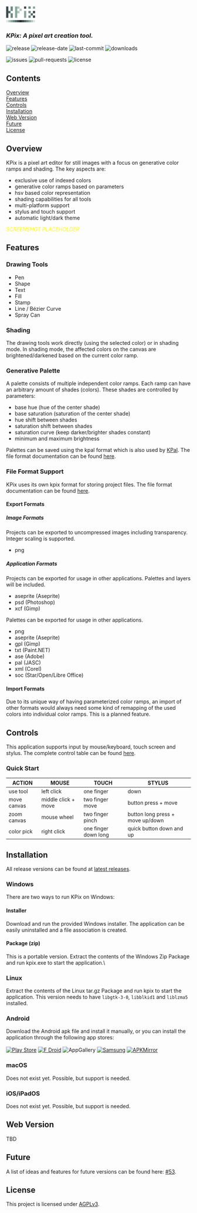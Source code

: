 ![KPIX](imgs/kpix_icon_small_transparent.png)


### *KPix: A pixel art creation tool.*

![release](https://img.shields.io/github/v/release/krush62/KPix)
![release-date](https://img.shields.io/github/release-date/krush62/KPix)
![last-commit](https://img.shields.io/github/last-commit/krush62/KPix)
![downloads](https://img.shields.io/github/downloads/krush62/KPix/total)

![issues](https://img.shields.io/github/issues-raw/krush62/KPix)
![pull-requests](https://img.shields.io/github/issues-pr-raw/krush62/KPix)
![license](https://img.shields.io/github/license/krush62/KPix)
## Contents

[Overview](#overview)\
[Features](#features)\
[Controls](#controls)\
[Installation](#installation)\
[Web Version](#web-version)\
[Future](#future)\
[License](#license)

## Overview
KPix is a pixel art editor for still images with a focus on generative color ramps and shading. The key aspects are:
- exclusive use of indexed colors
- generative color ramps based on parameters
- hsv based color representation
- shading capabilities for all tools
- multi-platform support 
- stylus and touch support
- automatic light/dark theme

<span style="color:yellow">*SCREENSHOT PLACEHOLDER*</span>

## Features
### Drawing Tools
- Pen
- Shape
- Text
- Fill
- Stamp
- Line / Bézier Curve
- Spray Can

### Shading
The drawing tools work directly (using the selected color) or in shading mode. In shading mode, the affected colors on the canvas are brightened/darkened based on the current color ramp.

### Generative Palette
A palette consists of multiple independent color ramps. Each ramp can have an arbitrary amount of shades (colors). These shades are controlled by parameters:
- base hue (hue of the center shade)
- base saturation (saturation of the center shade)
- hue shift between shades
- saturation shift between shades
- saturation curve (keep darker/brighter shades constant)
- minimum and maximum brightness

Palettes can be saved using the kpal format which is also used by [KPal](https://github.com/krush62/KPal). The file format documentation can be found [here](docs/kpal_file_format.md).


### File Format Support
KPix uses its own kpix format for storing project files. The file format documentation can be found [here](docs/kpix_file_format.md).
#### Export Formats
##### Image Formats
Projects can be exported to uncompressed images including transparency. Integer scaling is supported.
- png
##### Application Formats
Projects can be exported for usage in other applications. Palettes and layers will be included.
- aseprite (Aseprite)
- psd (Photoshop)
- xcf (Gimp)

Palettes can be exported for usage in other applications.
- png
- aseprite (Aseprite)
- gpl (Gimp)
- txt (Paint.NET)
- ase (Adobe)
- pal (JASC)
- xml (Corel)
- soc (Star/Open/Libre Office)

#### Import Formats
Due to its unique way of having parameterized color ramps, an import of other formats would always need some kind of remapping of the used colors into individual color ramps. This is a planned feature. 

## Controls
This application supports input by mouse/keyboard, touch screen and stylus.
The complete control table can be found [here](docs/controls.md).

### Quick Start
| ACTION      | MOUSE               | TOUCH                | STYLUS                           |
|-------------|---------------------|----------------------|----------------------------------|
| use tool    | left click          | one finger           | down                             |
| move canvas | middle click + move | two finger move      | button press + move              |
| zoom canvas | mouse wheel         | two finger pinch     | button long press + move up/down |
| color pick  | right click         | one finger down long | quick button down and up         |


## Installation
All release versions can be found at [latest releases](https://github.com/krush62/KPix/releases/latest).

### Windows
There are two ways to run KPix on Windows:
#### Installer
Download and run the provided Windows installer. The application can be easily uninstalled and a file association is created.
#### Package (zip)
This is a portable version. Extract the contents of the Windows Zip Package and run kpix.exe to start the application.\

### Linux
Extract the contents of the Linux tar.gz Package and run kpix to start the application. This version needs to have `libgtk-3-0`, `libblkid1` and `liblzma5` installed.

### Android
Download the Android apk file and install it manually, or you can install the application through the following app stores:\
\
[![Play Store](https://img.shields.io/badge/Google_Play-414141?logo=google-play&logoColor=white)](https://play.google.com)
[![F Droid](https://img.shields.io/badge/F--Droid-1976D2?logo=f-droid&logoColor=white)](https://f-droid.org)
![AppGallery](https://img.shields.io/badge/AppGallery-C80A2D?logo=huawei&logoColor=white)
[![Samsung](https://img.shields.io/badge/Galaxy_Store-%231428A0.svg?logo=samsung&logoColor=white)](https://galaxystore.samsung.com)
[![APKMirror](https://img.shields.io/badge/APKMirror-f78e1d?logo=android&logoColor=white)](https://www.apkmirror.com)

### macOS
Does not exist yet. Possible, but support is needed.

### iOS/iPadOS
Does not exist yet. Possible, but support is needed.

## Web Version
TBD

## Future
A list of ideas and features for future versions can be found here: [#53](https://github.com/krush62/KPix/issues/53).

## License
This project is licensed under [AGPLv3](LICENSE).


